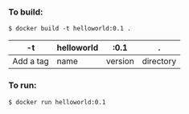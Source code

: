 ### To build:

`$ docker build -t helloworld:0.1 .`

| -t        | helloworld | :0.1    | .         |
| --------- | ---------- | ------- | --------- |
| Add a tag | name       | version | directory |

### To run:

`$ docker run helloworld:0.1`
